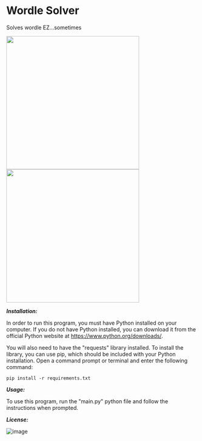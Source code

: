 # Wordle Solver

Solves wordle EZ...sometimes

<img src="https://user-images.githubusercontent.com/57689939/222192380-ca48f907-0071-4dff-8c82-d76a2920f18b.png" height="350">
<img src="https://user-images.githubusercontent.com/57689939/222192887-e45de44d-e867-4909-b8a8-60807aadb47c.png" height="350">

***Installation:***

In order to run this program, you must have Python installed on your computer. If you do not have Python installed, you can download it from the official Python website
at https://www.python.org/downloads/.

You will also need to have the "requests" library installed. To install the library, you can use pip, which should be included with your Python installation.
Open a command prompt or terminal and enter the following command:

```
pip install -r requirements.txt
```

***Usage:***

To use this program, run the "main.py" python file and follow the instructions when prompted.

***License:***

![image](https://user-images.githubusercontent.com/57689939/220727747-d79ef686-83bb-4c21-b1d8-c177c97729c2.png)
